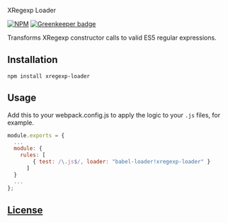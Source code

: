 XRegexp Loader

[![NPM](https://img.shields.io/npm/v/xregexp-loader.svg)](https://www.npmjs.com/package/xregexp-loader)
[![Greenkeeper badge](https://badges.greenkeeper.io/code-chris/xregexp-loader.svg)](https://greenkeeper.io/)


Transforms XRegexp constructor calls to valid ES5 regular expressions.


## Installation

```
npm install xregexp-loader
```


## Usage

Add this to your webpack.config.js to apply the logic to your `.js` files, for example.

```js
module.exports = {
  ...
  module: {
    rules: [
	    { test: /\.js$/, loader: "babel-loader!xregexp-loader" }
	  ]
  }
  ...
};
```


[License](https://github.com/code-chris/xregexp-loader/blob/master/LICENSE)
------
